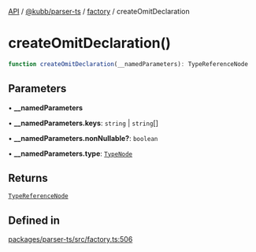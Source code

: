 [API](../../../../../packages.md) / [@kubb/parser-ts](../../../index.md) / [factory](../index.md) / createOmitDeclaration

# createOmitDeclaration()

```ts
function createOmitDeclaration(__namedParameters): TypeReferenceNode
```

## Parameters

• **\_\_namedParameters**

• **\_\_namedParameters.keys**: `string` \| `string`[]

• **\_\_namedParameters.nonNullable?**: `boolean`

• **\_\_namedParameters.type**: [`TypeNode`](../../ts/interfaces/TypeNode.md)

## Returns

[`TypeReferenceNode`](../../ts/interfaces/TypeReferenceNode.md)

## Defined in

[packages/parser-ts/src/factory.ts:506](https://github.com/kubb-project/kubb/blob/41d5fcbd23d143293d72542efcb650e62fa3a210/packages/parser-ts/src/factory.ts#L506)
